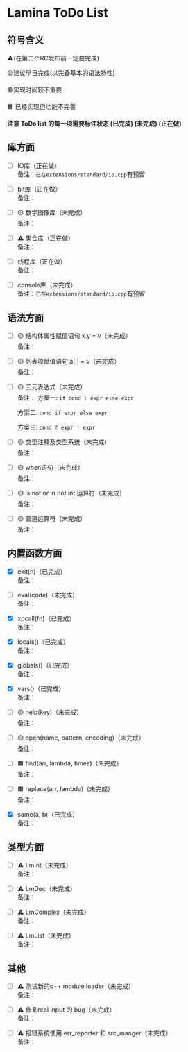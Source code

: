# Lamina ToDo List

## 符号含义
⚠️(在第二个RC发布前一定要完成)

🟡建议早日完成(以完备基本的语法特性)

🟢实现时间较不重要

🟧 已经实现但功能不完善


<b> 注意 ToDo list 的每一项需要标注状态 (已完成) (未完成) (正在做)
</b>

## 库方面
- [ ] IO库（正在做）<br>
     备注：`已在extensions/standard/io.cpp`有预留

- [ ] bit库（正在做）<br>     备注：

- [ ] 🟡 数学图像库（未完成）<br>     备注：

- [ ] ⚠️ 集合库（正在做）<br>     备注：

- [ ] 线程库（正在做）<br>     备注：

- [ ] console库（未完成）<br>
     备注：`已在extensions/standard/io.cpp`有预留

## 语法方面
- [ ] 🟡 结构体属性赋值语句 x.y = v（未完成）<br>
     备注：

- [ ] 🟡 列表项赋值语句 a[i] = v（未完成）<br>
     备注：

- [ ] 🟡 三元表达式（未完成）<br>
     备注：
    方案一: `if cond : expr else expr`

    方案二: `cond if expr else expr`

    方案三:  `cond ? expr ! expr`

- [ ] 🟡 类型注释及类型系统（未完成）<br>
     备注：

- [ ] 🟡 when语句（未完成）<br>
     备注：

- [ ] 🟡 is not or in not int 运算符（未完成）<br>
     备注：

- [ ] 🟡 管道运算符（未完成）<br>
     备注：

## 内置函数方面
- [x] exit(n)（已完成）<br>
     备注：

- [ ] eval(code)（未完成）<br>
     备注：

- [x] xpcall(fn)（已完成）<br>
     备注：

- [x] locals()（已完成）<br>
     备注：

- [x] globals()（已完成）<br>
     备注：

- [x] vars()（已完成）<br>
     备注：

- [ ] 🟡 help(key)（未完成）<br>
     备注：

- [ ] 🟡 open(name, pattern, encoding)（未完成）<br>
     备注：

- [ ] 🟧 find(arr, lambda, times)（未完成）<br>
    备注：

- [ ] 🟧 replace(arr, lambda)（未完成）<br>
     备注：

- [x] same(a, b)（已完成）<br>
     备注：

## 类型方面
- [ ] ⚠️ LmInt（未完成）<br>
     备注：

- [ ] ⚠️ LmDec（未完成）<br>
     备注：

- [ ] ⚠️ LmComplex（未完成）<br>
     备注：

- [ ] ⚠️ LmList（未完成）<br>
     备注：

## 其他
- [ ] ⚠️ 测试新的c++ module loader（未完成）<br>
     备注：

- [ ] ⚠️ 修复repl input 的 bug（未完成）<br>
     备注：

- [ ] ⚠️ 报错系统使用 err_reporter 和 src_manger（未完成）<br>
     备注：
